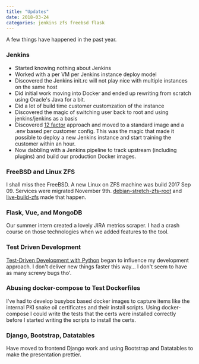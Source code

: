 ```yaml
---
title: "Updates"
date: 2018-03-24
categories: jenkins zfs freebsd flask
---
```


A few things have happened in the past year.

### Jenkins
* Started knowing nothing about Jenkins
* Worked with a per VM per Jenkins instance deploy model
* Discovered the Jenkins init.rc will not play nice with multiple instances on the same host
* Did initial work moving into Docker and ended up rewriting from scratch using Oracle's Java for a bit.
* Did a lot of build time customer customzation of the instance
* Discovered the magic of switching user back to root and using jenkins/jenkins as a basis
* Discovered [12 factor](https://12factor.net) approach and moved to a standard image and a .env based per customer config.  This was the magic that made it possible to deploy a new Jenkins instance and start training the customer within an hour.
* Now dabbling with a Jenkins pipeline to track upstream (including plugins) and build our production Docker images.

### FreeBSD and Linux ZFS
I shall miss thee FreeBSD.  A new Linux on ZFS machine was build 2017 Sep 09.  Services were migrated November 9th. [debian-stretch-zfs-root](https://github.com/cdd-aix/debian-stretch-zfs-root) and [live-build-zfs](https://github.com/cdd-aix/live-build-zfs) made that happen.

### Flask, Vue, and MongoDB
Our summer intern created a lovely JIRA metrics scraper.  I had a crash course on those technologies when we added features to the tool.

### Test Driven Development
[Test-Driven Development with Python](https://www.obeythetestinggoat.com/) began to influence my development approach.  I don't deliver new things faster this way... I don't seem to have as many screwy bugs tho'.

### Abusing docker-compose to Test Dockerfiles
I've had to develop busybox based docker images to capture items like the internal PKI snake oil certificates and their install scripts.  Using docker-compose I could write the tests that the certs were installed correctly before I started writing the scripts to install the certs.

### Django, Bootstrap, Datatables
Have moved to frontend Django work and using Bootstrap and Datatables to make the presentation prettier.
